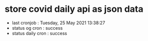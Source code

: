 # store covid daily api as json data

- last cronjob : Tuesday, 25 May 2021 13:38:27
- status og cron : success
- status daily cron : success
      
      